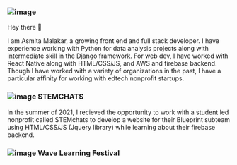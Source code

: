                                                                      
   ### ![image](https://user-images.githubusercontent.com/55673323/140675537-ff53bf80-e15c-478f-8509-30919bcb4ead.png)
   
   Hey there 👋
   
   I am Asmita Malakar, a growing front end and full stack developer. I have experience working with Python for data analysis projects along with intermediate skill in the Django framework. For web dev, I have worked with React Native along with HTML/CSS/JS, and AWS and firebase backend. Though I have worked with a variety of organizations in the past, I have a particular affinity for working with edtech nonprofit startups. 
   
  
  
                                                                                                                    
  ### ![image](https://user-images.githubusercontent.com/55673323/140675493-ba30e4ec-e781-467d-8368-9d61eb7f12af.png)           STEMCHATS

In the summer of 2021, I recieved the opportunity to work with a student led nonprofit called STEMchats to develop a website for their Blueprint subteam using HTML/CSS/JS (Jquery library) while learning about their firebase backend.                                                                        

  ### ![image](https://user-images.githubusercontent.com/55673323/140869175-ace617a7-5629-44d0-9d5d-7873a234d486.png)          Wave Learning Festival



<!--
**Asmita-Malakar/Asmita-Malakar** is a ✨ _special_ ✨ repository because its `README.md` (this file) appears on your GitHub profile.

### Hi there 👋

-->
